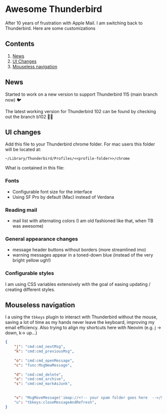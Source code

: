 # Awesome Thunderbird

After 10 years of frustration with Apple Mail. I am switching back to Thunderbird. Here are some customizations

## Contents
1. [News](#news)
2. [UI Changes](#ui-changes)
3. [Mouseless navigation](#mouseless-navigation)

## News
Started to work on a new version to support Thunderbird 115 (main branch now) 🐦

The latest working version for Thunderbird 102 can be found by checking out the branch b102 🕺🏽

## UI changes

Add this file to your Thunderbird chrome folder. For mac users this folder will be located at:

`~/Library/Thunderbird/Profiles/<<profile-folder>>/chrome`

What is contained in this file:

### Fonts

* Configurable font size for the interface
* Using SF Pro by default (Mac) instead of Verdana

### Reading mail
* mail list with alternating colors (I am old fashioned like that, when TB was awesome)


### General appearance changes
* message header buttons without borders (more streamlined imo)  
* warning messages appear in a toned-down blue (instead of the very bright yellow ugh!)

### Configurable styles
I am using CSS variables extensively with the goal of easing updating / creating different styles.

## Mouseless navigation

I a using the `tbkeys` plugin to interact with Thunderbird without the mouse, saving a lot of time as my hands never leave the keyboard, improving my email efficiency. Also trying to align my shortcuts here with Neovim (e.g. j -> down, k-> up...)

```json
{
    "j": "cmd:cmd_nextMsg",       
    "k": "cmd:cmd_previousMsg",   
    
    "o": "cmd:cmd_openMessage",
    "c": "func:MsgNewMessage",
    
    "d": "cmd:cmd_delete",
    "a": "cmd:cmd_archive",
    "s": "cmd:cmd_markAsJunk",
    
    
    "v": "MsgMoveMessage('imap://<!-- your spam folder goes here  -->/Spam')"
    "u": "tbkeys:closeMessageAndRefresh",
}
```





